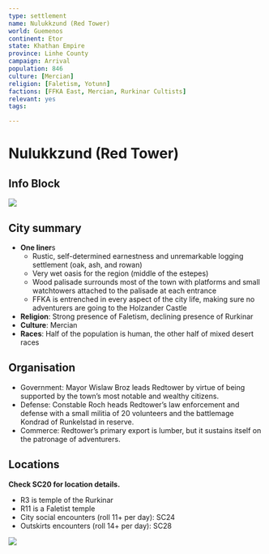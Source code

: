 ```yaml
---
type: settlement
name: Nulukkzund (Red Tower)
world: Guemenos
continent: Etor
state: Khathan Empire
province: Linhe County
campaign: Arrival
population: 846
culture: [Mercian]
religion: [Faletism, Yotunn]
factions: [FFKA East, Mercian, Rurkinar Cultists]
relevant: yes
tags: 

---
```


# Nulukkzund (Red Tower)

## Info Block

![](https://i.imgur.com/9RIj0O4.png)


## City summary

- **One liner**s
	- Rustic, self-determined earnestness and unremarkable logging settlement (oak, ash, and rowan)
	- Very wet oasis for the region (middle of the estepes)
	- Wood palisade surrounds most of the town with platforms and small watchtowers attached to the palisade at each entrance
	- FFKA is entrenched in every aspect of the city life, making sure no adventurers are going to the Holzander Castle
- **Religion**: Strong presence of Faletism, declining presence of Rurkinar
- **Culture**: Mercian
- **Races**: Half of the population is human, the other half of mixed desert races

## Organisation

- Government: Mayor Wislaw Broz leads Redtower by virtue of being supported by the town’s most notable and wealthy citizens.
- Defense: Constable Roch heads Redtower’s law enforcement and defense with a small militia of 20 volunteers and the battlemage Kondrad of Runkelstad in reserve.
- Commerce: Redtower’s primary export is lumber, but it sustains itself on the patronage of adventurers.

## Locations

**Check SC20 for location details.**

- R3 is temple of the Rurkinar
- R11 is a Faletist temple
- City social encounters (roll 11+ per day): SC24
- Outskirts encounters (roll 14+ per day): SC28

![](https://i.imgur.com/FIlxVxB.jpg)

